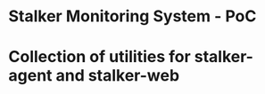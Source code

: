 Stalker Monitoring System - PoC
===============================

# Collection of utilities for stalker-agent and stalker-web
